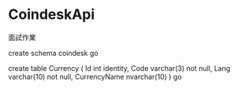 # CoindeskApi
面試作業



create schema coindesk
go

create table Currency
(
Id   int identity,
Code varchar(3) not null,
Lang varchar(10) not null,
CurrencyName nvarchar(10)
)
go
